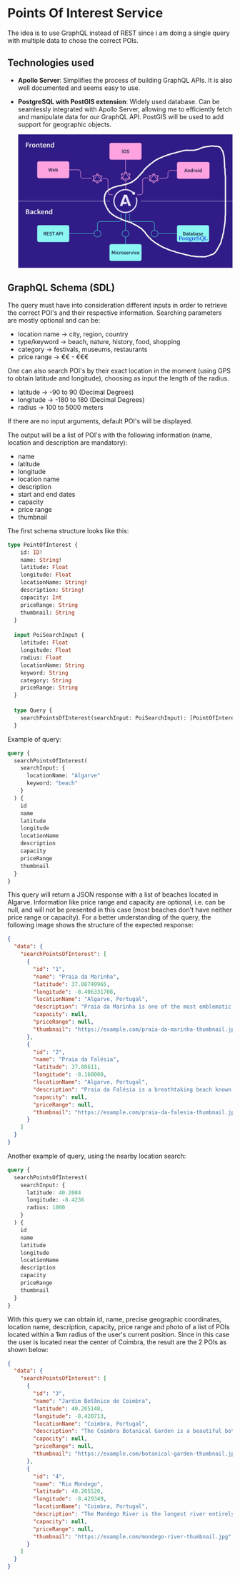 # Points Of Interest Service

The idea is to use GraphQL instead of REST since i am doing a single query with multiple data to chose the correct POIs. 

## Technologies used
- **Apollo Server**: Simplifies the process of building GraphQL APIs. It is also well documented and seems easy to use.

- **PostgreSQL with PostGIS extension**: Widely used database. Can be seamlessly integrated with Apollo Server, allowing me to efficiently fetch and manipulate data for our GraphQL API. PostGIS will be used to add support for geographic objects.

    <img src="images/Apollo.jpg" alt="Apollo Server" width="500">

## GraphQL Schema (SDL)

The query must have into consideration different inputs in order to retrieve the correct POI's and their respective information.
Searching parameters are mostly optional and can be:
  - location name -> city, region, country
  - type/keyword -> beach, nature, history, food, shopping
  - category -> festivals, museums, restaurants
  - price range -> €€ - €€€ 

One can also search POI's by their exact location in the moment (using GPS to obtain latitude and longitude), choosing as input the length of the radius.
  - latitude -> -90 to 90 (Decimal Degrees)
  - longitude -> -180 to 180 (Decimal Degrees)
  - radius -> 100 to 5000 meters

If there are no input arguments, default POI's will be displayed.

The output will be a list of POI's with the following information (name, location and description are mandatory):
  - name
  - latitude
  - longitude
  - location name
  - description
  - start and end dates
  - capacity
  - price range
  - thumbnail

The first schema structure looks like this:

```graphql
type PointOfInterest { 
    id: ID!
    name: String!
    latitude: Float
    longitude: Float
    locationName: String!
    description: String!
    capacity: Int
    priceRange: String
    thumbnail: String
  }

  input PoiSearchInput {
    latitude: Float
    longitude: Float
    radius: Float
    locationName: String
    keyword: String
    category: String
    priceRange: String
  }

  type Query {
    searchPointsOfInterest(searchInput: PoiSearchInput): [PointOfInterest!]!
  }
  ```

Example of query:

```graphql
query {
  searchPointsOfInterest(
    searchInput: {
      locationName: "Algarve"
      keyword: "beach"
    }
  ) {
    id
    name
    latitude
    longitude
    locationName
    description
    capacity
    priceRange
    thumbnail
  }
}
```

This query will return a JSON response with a list of beaches located in Algarve. Information like price range and capacity are optional, i.e. can be null, and will not be presented in this case (most beaches don't have neither price range or capacity).
For a better understanding of the query, the following image shows the structure of the expected response:
```json
{
  "data": {
    "searchPointsOfInterest": [
      {
        "id": "1",
        "name": "Praia da Marinha",
        "latitude": 37.08749965,
        "longitude": -8.406331708,
        "locationName": "Algarve, Portugal",
        "description": "Praia da Marinha is one of the most emblematic and beautiful beaches in the Algarve region. It features stunning cliffs, crystal-clear waters, and golden sand.",
        "capacity": null,
        "priceRange": null,
        "thumbnail": "https://example.com/praia-da-marinha-thumbnail.jpg"
      },
      {
        "id": "2",
        "name": "Praia da Falésia",
        "latitude": 37.08611, 
        "longitude": -8.168000,
        "locationName": "Algarve, Portugal",
        "description": "Praia da Falésia is a breathtaking beach known for its towering cliffs and golden sands. It offers stunning views and is perfect for sunbathing and swimming.",
        "capacity": null,
        "priceRange": null,
        "thumbnail": "https://example.com/praia-da-falesia-thumbnail.jpg"
      }
    ]
  }
}
```

Another example of query, using the nearby location search:

```graphql
query {
  searchPointsOfInterest(
    searchInput: {
      latitude: 40.2084
      longitude: -8.4236
      radius: 1000
    }
  ) {
    id
    name
    latitude
    longitude
    locationName
    description
    capacity
    priceRange
    thumbnail
  }
}
```

With this query we can obtain id, name, precise geographic coordinates, location name, description, capacity, price range and photo of a list of POIs located within a 1km radius of the user's current position.
Since in this case the user is located near the center of Coimbra, the result are the 2 POIs as shown below:

```json
{
  "data": {
    "searchPointsOfInterest": [
      {
        "id": "3",
        "name": "Jardim Botânico de Coimbra",
        "latitude": 40.205148,
        "longitude": -8.420713,
        "locationName": "Coimbra, Portugal",
        "description": "The Coimbra Botanical Garden is a beautiful botanical garden located in the heart of Coimbra. It features a diverse collection of plants and trees from around the world.",
        "capacity": null,
        "priceRange": null,
        "thumbnail": "https://example.com/botanical-garden-thumbnail.jpg"
      },
      {
        "id": "4",
        "name": "Rio Mondego",
        "latitude": 40.205520,
        "longitude": -8.429349,
        "locationName": "Coimbra, Portugal",
        "description": "The Mondego River is the longest river entirely within Portuguese territory. It flows through Coimbra, offering picturesque views and recreational activities.",
        "capacity": null,
        "priceRange": null,
        "thumbnail": "https://example.com/mondego-river-thumbnail.jpg"
      }
    ]
  }
}
```
